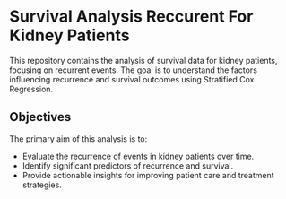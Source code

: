 # Survival Analysis Reccurent For Kidney Patients

This repository contains the analysis of survival data for kidney patients, focusing on recurrent events. The goal is to understand the factors influencing recurrence and survival outcomes using Stratified Cox Regression.

## Objectives

The primary aim of this analysis is to:
- Evaluate the recurrence of events in kidney patients over time.
- Identify significant predictors of recurrence and survival.
- Provide actionable insights for improving patient care and treatment strategies.
